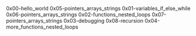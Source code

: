 0x00-hello_world                  0x05-pointers_arrays_strings
0x01-variables_if_else_while      0x06-pointers_arrays_strings
0x02-functions_nested_loops       0x07-pointers_arrays_strings
0x03-debugging                    0x08-recursion
0x04-more_functions_nested_loops
